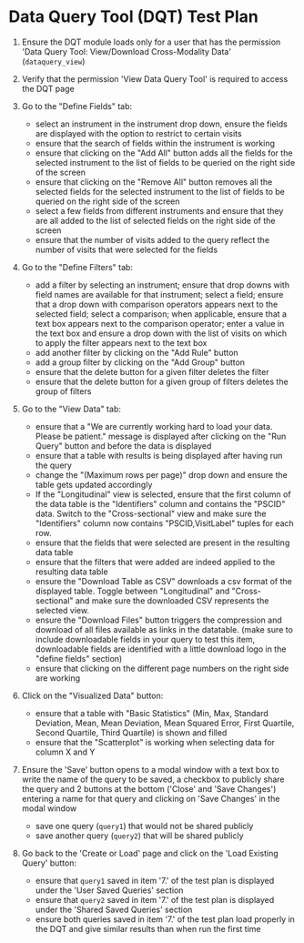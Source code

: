 # Data Query Tool (DQT) Test Plan

1. Ensure the DQT module loads only for a user that has the permission 'Data 
Query Tool: View/Download Cross-Modality Data' (`dataquery_view`)
2. Verify that the permission 'View Data Query Tool' is required to access the DQT page
3. Go to the "Define Fields" tab:
   - select an instrument in the instrument drop down, ensure the fields are displayed
     with the option to restrict to certain visits
   - ensure that the search of fields within the instrument is working
   - ensure that clicking on the "Add All" button adds all the fields for the 
     selected instrument to the list of fields to be queried on the
     right side of the screen
   - ensure that clicking on the "Remove All" button removes all the selected 
     fields for the selected instrument to the list of fields to be queried on the
     right side of the screen
   - select a few fields from different instruments and ensure that they are all added 
     to the list of selected fields on the right side of the screen
   - ensure that the number of visits added to the query reflect the number of
     visits that were selected for the fields

4. Go to the "Define Filters" tab:
   - add a filter by selecting an instrument; ensure that drop downs with field names
     are available for that instrument; select a field; ensure that a drop down with 
     comparison operators appears next to the selected field; select a comparison; 
     when applicable, ensure that a text box appears next to the comparison operator;
     enter a value in the text box and ensure a drop down with the list of visits 
     on which to apply the filter appears next to the text box
   - add another filter by clicking on the "Add Rule" button
   - add a group filter by clicking on the "Add Group" button
   - ensure that the delete button for a given filter deletes the filter
   - ensure that the delete button for a given group of filters deletes the group of filters
5. Go to the "View Data" tab:
   - ensure that a "We are currently working hard to load your data. Please be patient."
     message is displayed after clicking on the "Run Query" button and before the 
     data is displayed
   - ensure that a table with results is being displayed after having run the query
   - change the "(Maximum rows per page)" drop down and ensure the table gets updated
     accordingly
   - If the "Longitudinal" view is selected, ensure that the first column of the data table 
     is the "Identifiers" column and contains the "PSCID" data. Switch to the "Cross-sectional" 
     view and make sure the "Identifiers" column now contains "PSCID,VisitLabel" tuples for each row.
   - ensure that the fields that were selected are present in the resulting data table
   - ensure that the filters that were added are indeed applied to the resulting data table
   - ensure the "Download Table as CSV" downloads a csv format of the displayed table. Toggle 
     between "Longitudinal" and "Cross-sectional" and make sure the downloaded CSV represents 
     the selected view.
   - ensure the "Download Files" button triggers the compression and download of all files 
     available as links in the datatable. (make sure to include downloadable fields in your 
     query to test this item, downloadable fields are identified with a little download logo 
     in the "define fields" section)
   - ensure that clicking on the different page numbers on the right side are working
6. Click on the "Visualized Data" button:
   - ensure that a table with "Basic Statistics" (Min, Max, Standard Deviation, Mean,
     Mean Deviation, Mean Squared Error, First Quartile, Second Quartile, Third 
     Quartile) is shown and filled
   - ensure that the "Scatterplot" is working when selecting data for column X and Y
7. Ensure the 'Save' button opens to a modal window with a text box 
     to write the name of the query to be saved, a checkbox to publicly share the 
     query and 2 buttons at the bottom ('Close' and 'Save Changes') 
     entering a name for that query and clicking on 'Save Changes' in the modal 
     window
   - save one query (`query1`) that would not be shared publicly
   - save another query (`query2`) that will be shared publicly
8. Go back to the 'Create or Load' page and click on the 'Load Existing Query' button:
   - ensure that `query1` saved in item '7.' of the test plan is displayed under the
     'User Saved Queries' section
   - ensure that `query2` saved in item '7.' of the test plan is displayed under the 
     'Shared Saved Queries' section
   - ensure both queries saved in item '7.' of the test plan load properly in the
     DQT and give similar results than when run the first time
